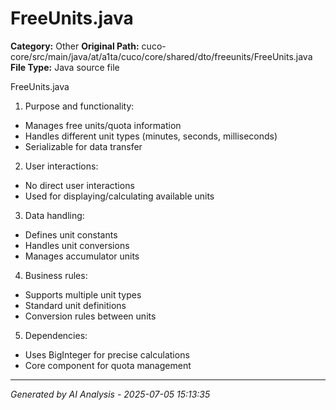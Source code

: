 # FreeUnits.java

**Category:** Other
**Original Path:** cuco-core/src/main/java/at/a1ta/cuco/core/shared/dto/freeunits/FreeUnits.java
**File Type:** Java source file

FreeUnits.java
1. Purpose and functionality:
- Manages free units/quota information
- Handles different unit types (minutes, seconds, milliseconds)
- Serializable for data transfer

2. User interactions:
- No direct user interactions
- Used for displaying/calculating available units

3. Data handling:
- Defines unit constants
- Handles unit conversions
- Manages accumulator units

4. Business rules:
- Supports multiple unit types
- Standard unit definitions
- Conversion rules between units

5. Dependencies:
- Uses BigInteger for precise calculations
- Core component for quota management

---
*Generated by AI Analysis - 2025-07-05 15:13:35*
